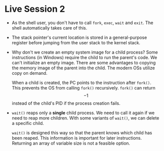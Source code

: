 # Live Session 2

- As the shell user, you don't have to call `fork`, `exec`, `wait` and `exit`. The shell automatically takes care of this.

- The stack pointer's current location is stored in a general-purpose register before jumping from the user stack to the kernel stack.

- Why don't we create an empty system image for a child process? Some instructions (in Windows) require the child to run the parent's code. We can't initialize an empty image. There are some advantages to copying the memory image of the parent into the child. The modern OSs utilize copy on demand.

  When a child is created, the PC points to the instruction after `fork()`. This prevents the OS from calling `fork()` recursively. `fork()` can return $$-1$$ instead of the child's PID if the process creation fails.

- `wait()` reaps only a **single** child process. We need to call it again if we need to reap more children. With some variants of `wait()`, we can delete a specific child. 

  `wait()` is designed this way so that the parent knows which child has been reaped. This information is important for later instructions. Returning an array of variable size is not a feasible option.

  